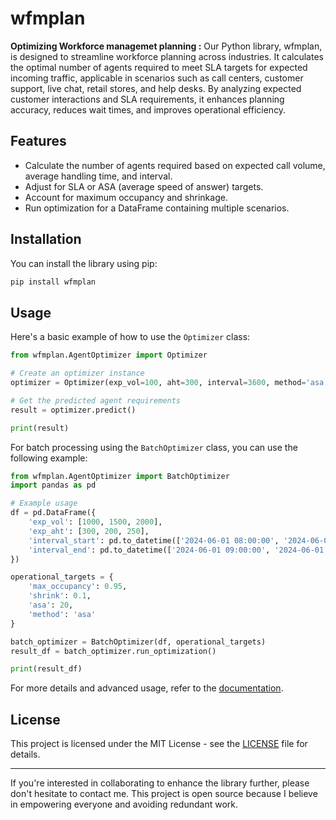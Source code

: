 # wfmplan

**Optimizing Workforce managemet planning :** Our Python library, wfmplan, is designed to streamline workforce planning across industries. It calculates the optimal number of agents required to meet SLA targets for expected incoming traffic, applicable in scenarios such as call centers, customer support, live chat, retail stores, and help desks. By analyzing expected customer interactions and SLA requirements, it enhances planning accuracy, reduces wait times, and improves operational efficiency.

## Features

- Calculate the number of agents required based on expected call volume, average handling time, and interval.
- Adjust for SLA or ASA (average speed of answer) targets.
- Account for maximum occupancy and shrinkage.
- Run optimization for a DataFrame containing multiple scenarios.

## Installation

You can install the library using pip:

```sh
pip install wfmplan
```

## Usage

Here's a basic example of how to use the `Optimizer` class:

```python
from wfmplan.AgentOptimizer import Optimizer

# Create an optimizer instance
optimizer = Optimizer(exp_vol=100, aht=300, interval=3600, method='asa', asa=20)

# Get the predicted agent requirements
result = optimizer.predict()

print(result)
```

For batch processing using the `BatchOptimizer` class, you can use the following example:

```python
from wfmplan.AgentOptimizer import BatchOptimizer
import pandas as pd

# Example usage
df = pd.DataFrame({
    'exp_vol': [1000, 1500, 2000],
    'exp_aht': [300, 200, 250],
    'interval_start': pd.to_datetime(['2024-06-01 08:00:00', '2024-06-01 09:00:00', '2024-06-01 10:00:00']),
    'interval_end': pd.to_datetime(['2024-06-01 09:00:00', '2024-06-01 10:00:00', '2024-06-01 11:00:00'])
})

operational_targets = {
    'max_occupancy': 0.95,
    'shrink': 0.1,
    'asa': 20,
    'method': 'asa'
}

batch_optimizer = BatchOptimizer(df, operational_targets)
result_df = batch_optimizer.run_optimization()

print(result_df)
```

For more details and advanced usage, refer to the [documentation]([https://medium.com/@laddha.rishi/queueing-up-success-revolutionize-workforce-planning-with-python-6c9d7edbb6cd]).

## License

This project is licensed under the MIT License - see the [LICENSE](LICENSE) file for details.

---
If you're interested in collaborating to enhance the library further, please don't hesitate to contact me. This project is open source because I believe in empowering everyone and avoiding redundant work.
